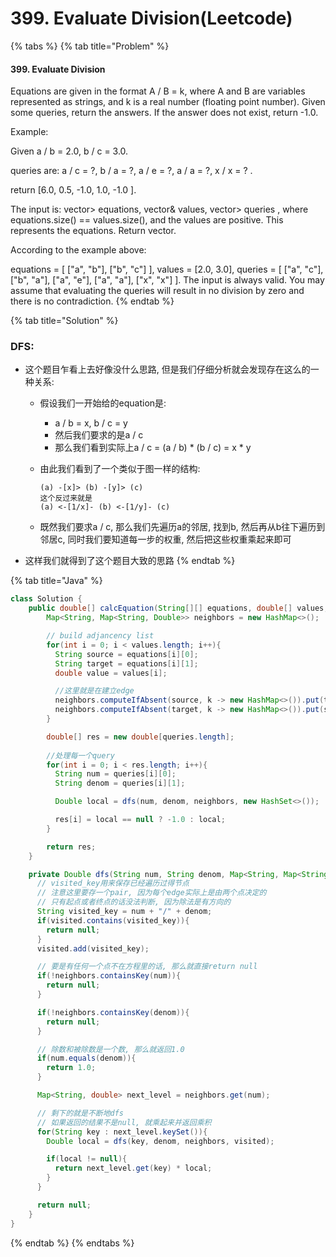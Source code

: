 # 399. Evaluate Division\(Leetcode\)

{% tabs %}
{% tab title="Problem" %}
#### 399. Evaluate Division

Equations are given in the format A / B = k, where A and B are variables represented as strings, and k is a real number \(floating point number\). Given some queries, return the answers. If the answer does not exist, return -1.0.

Example: 

Given a / b = 2.0, b / c = 3.0. 

queries are: a / c = ?, b / a = ?, a / e = ?, a / a = ?, x / x = ? . 

return \[6.0, 0.5, -1.0, 1.0, -1.0 \].

The input is: vector&gt; equations, vector& values, vector&gt; queries , where equations.size\(\) == values.size\(\), and the values are positive. This represents the equations. Return vector.

According to the example above:

equations = \[ \["a", "b"\], \["b", "c"\] \], values = \[2.0, 3.0\], queries = \[ \["a", "c"\], \["b", "a"\], \["a", "e"\], \["a", "a"\], \["x", "x"\] \]. The input is always valid. You may assume that evaluating the queries will result in no division by zero and there is no contradiction.
{% endtab %}

{% tab title="Solution" %}
### DFS:

* 这个题目乍看上去好像没什么思路, 但是我们仔细分析就会发现存在这么的一种关系:
  * 假设我们一开始给的equation是:
    * a / b = x, b / c = y
    * 然后我们要求的是a / c
    * 那么我们看到实际上a / c = \(a / b\) \* \(b / c\) = x \* y
  * 由此我们看到了一个类似于图一样的结构:

    ```text
    (a) -[x]> (b) -[y]> (c)
    这个反过来就是
    (a) <-[1/x]- (b) <-[1/y]- (c)
    ```

  * 既然我们要求a / c, 那么我们先遍历a的邻居, 找到b, 然后再从b往下遍历到邻居c, 同时我们要知道每一步的权重, 然后把这些权重乘起来即可
* 这样我们就得到了这个题目大致的思路
{% endtab %}

{% tab title="Java" %}
```java
class Solution {
    public double[] calcEquation(String[][] equations, double[] values, String[][] queries) {
        Map<String, Map<String, Double>> neighbors = new HashMap<>();

        // build adjancency list
        for(int i = 0; i < values.length; i++){
          String source = equations[i][0];
          String target = equations[i][1];
          double value = values[i];

          //这里就是在建立edge
          neighbors.computeIfAbsent(source, k -> new HashMap<>()).put(target, value);
          neighbors.computeIfAbsent(target, k -> new HashMap<>()).put(source, 1.0 / value);
        }

        double[] res = new double[queries.length];
        
        //处理每一个query
        for(int i = 0; i < res.length; i++){
          String num = queries[i][0];
          String denom = queries[i][1];

          Double local = dfs(num, denom, neighbors, new HashSet<>());

          res[i] = local == null ? -1.0 : local;
        }

        return res;
    }

    private Double dfs(String num, String denom, Map<String, Map<String, Double>> neighbors, Set<String> visited){
      // visited_key用来保存已经遍历过得节点
      // 注意这里要存一个pair, 因为每个edge实际上是由两个点决定的
      // 只有起点或者终点的话没法判断, 因为除法是有方向的
      String visited_key = num + "/" + denom;
      if(visited.contains(visited_key)){
        return null;
      }
      visited.add(visited_key);

      // 要是有任何一个点不在方程里的话, 那么就直接return null
      if(!neighbors.containsKey(num)){
        return null;
      }

      if(!neighbors.containsKey(denom)){
        return null;
      }

      // 除数和被除数是一个数, 那么就返回1.0
      if(num.equals(denom)){
        return 1.0;
      }

      Map<String, double> next_level = neighbors.get(num);

      // 剩下的就是不断地dfs
      // 如果返回的结果不是null, 就乘起来并返回乘积 
      for(String key : next_level.keySet()){
        Double local = dfs(key, denom, neighbors, visited);

        if(local != null){
          return next_level.get(key) * local;
        }
      }

      return null;
    }
}
```
{% endtab %}
{% endtabs %}

